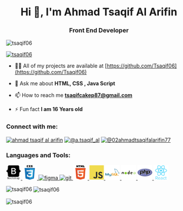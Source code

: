 <h1 align="center">Hi 👋, I'm Ahmad Tsaqif Al Arifin</h1>
<h3 align="center">Front End Developer</h3>

<p align="left"> <img src="https://komarev.com/ghpvc/?username=tsaqif06&label=Profile%20views&color=0e75b6&style=plastic" alt="tsaqif06" /> </p>

<p align="left"> <a href="https://github.com/ryo-ma/github-profile-trophy"><img src="https://github-profile-trophy.vercel.app/?username=tsaqif06" alt="tsaqif06" /></a> </p>

- 👨‍💻 All of my projects are available at [https://github.com/Tsaqif06](https://github.com/Tsaqif06)

- 💬 Ask me about **HTML, CSS , Java Script**

- 📫 How to reach me **tsaqifcakep87@gmail.com**

- ⚡ Fun fact **I am 16 Years old**

<h3 align="left">Connect with me:</h3>
<p align="left">
<a href="https://www.facebook.com/ahmadtsaqif.alarifin.1/" target="_blank"><img align="center" src="https://raw.githubusercontent.com/rahuldkjain/github-profile-readme-generator/master/src/images/icons/Social/facebook.svg" alt="ahmad tsaqif al arifin" height="30" width="40" /></a>
<a href="https://instagram.com/a.tsaqif_al" target="_blank"><img align="center" src="https://raw.githubusercontent.com/rahuldkjain/github-profile-readme-generator/master/src/images/icons/Social/instagram.svg" alt="@a.tsaqif_al" height="30" width="40" /></a>
<a href="https://www.youtube.com/@02ahmadtsaqifalarifin77" target="_blank"><img align="center" src="https://raw.githubusercontent.com/rahuldkjain/github-profile-readme-generator/master/src/images/icons/Social/youtube.svg" alt="@02ahmadtsaqifalarifin77" height="30" width="40" /></a>
</p>

<h3 align="left">Languages and Tools:</h3>
<p align="left"> <a href="https://getbootstrap.com" target="_blank" rel="noreferrer"> <img src="https://raw.githubusercontent.com/devicons/devicon/master/icons/bootstrap/bootstrap-plain-wordmark.svg" alt="bootstrap" width="40" height="40"/> </a> <a href="https://www.w3schools.com/css/" target="_blank" rel="noreferrer"> <img src="https://raw.githubusercontent.com/devicons/devicon/master/icons/css3/css3-original-wordmark.svg" alt="css3" width="40" height="40"/> </a> <a href="https://www.figma.com/" target="_blank" rel="noreferrer"> <img src="https://www.vectorlogo.zone/logos/figma/figma-icon.svg" alt="figma" width="40" height="40"/> </a> <a href="https://git-scm.com/" target="_blank" rel="noreferrer"> <img src="https://www.vectorlogo.zone/logos/git-scm/git-scm-icon.svg" alt="git" width="40" height="40"/> </a> <a href="https://www.w3.org/html/" target="_blank" rel="noreferrer"> <img src="https://raw.githubusercontent.com/devicons/devicon/master/icons/html5/html5-original-wordmark.svg" alt="html5" width="40" height="40"/> </a> <a href="https://developer.mozilla.org/en-US/docs/Web/JavaScript" target="_blank" rel="noreferrer"> <img src="https://raw.githubusercontent.com/devicons/devicon/master/icons/javascript/javascript-original.svg" alt="javascript" width="40" height="40"/> </a> <a href="https://www.mysql.com/" target="_blank" rel="noreferrer"> <img src="https://raw.githubusercontent.com/devicons/devicon/master/icons/mysql/mysql-original-wordmark.svg" alt="mysql" width="40" height="40"/> </a> <a href="https://nodejs.org" target="_blank" rel="noreferrer"> <img src="https://raw.githubusercontent.com/devicons/devicon/master/icons/nodejs/nodejs-original-wordmark.svg" alt="nodejs" width="40" height="40"/> </a> <a href="https://www.php.net" target="_blank" rel="noreferrer"> <img src="https://raw.githubusercontent.com/devicons/devicon/master/icons/php/php-original.svg" alt="php" width="40" height="40"/> </a> <a href="https://reactjs.org/" target="_blank" rel="noreferrer"> <img src="https://raw.githubusercontent.com/devicons/devicon/master/icons/react/react-original-wordmark.svg" alt="react" width="40" height="40"/> </a> </p>

<p><img align="left" src="https://github-readme-stats.vercel.app/api/top-langs?username=tsaqif06&show_icons=true&locale=en&layout=compact" alt="tsaqif06" /></p>

<p>&nbsp;<img align="center" src="https://github-readme-stats.vercel.app/api?username=tsaqif06&show_icons=true&locale=en" alt="tsaqif06" /></p>

<p><img align="center" src="https://github-readme-streak-stats.herokuapp.com/?user=tsaqif06&" alt="tsaqif06" /></p>
